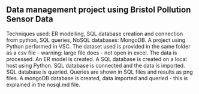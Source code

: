 ## Data management project using Bristol Pollution Sensor Data 

Techniques used: ER modelling, SQL database creation and connection from python, SQL queries, NoSQL databases: MongoDB.
A project using Python performed in VSC. 
The dataset used is provided in the same folder as a csv file - warning: large file does - not open in excel.
The data is processed. 
An ER model is created. 
A SQL database is created on a local host using Python. 
SQL database is connected and the data is imported. 
SQL database is queried. Queries are shown in SQL files and results as png files. 
A mongoDB database is created, data imported and queried - this is explained in the nosql.md file. 
